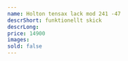```yaml
---
name: Holton tensax lack mod 241 -47
descrShort: funktionellt skick
descrLong:
price: 14900
images:
sold: false
---
```

